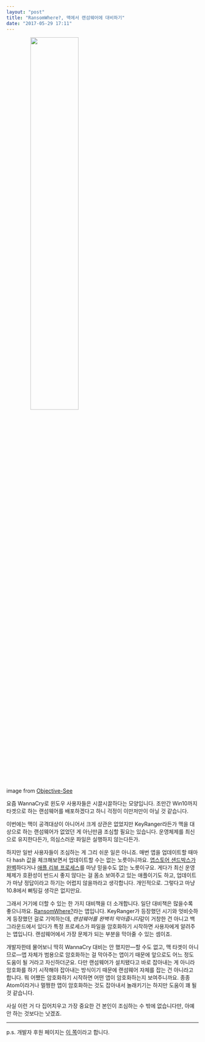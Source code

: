 ```yaml
---
layout: "post"
title: "RansomWhere?, 맥에서 랜섬웨어에 대비하기"
date: "2017-05-29 17:11"
---
```


<img width="50%" src="https://objective-see.com/images/RW/alert.png" style="text-align:center"></img>

image from [Objective-See](https://objective-see.com/products/ransomwhere.html)

요즘 WannaCry로 윈도우 사용자들은 시끌시끌하다는 모양입니다. 조만간 Win10까지 타겟으로 하는 랜섬웨어를 배포하겠다고 하니 걱정이 이만저만이 아닐 것 같습니다.

이번에는 맥이 공격대상이 아니어서 크게 상관은 없었지만 KeyRanger라든가 맥을 대상으로 하는 랜섬웨어가 없었던 게 아닌만큼 조심할 필요는 있습니다. 운영체제를 최신으로 유지한다든가, 의심스러운 파일은 실행하지 않는다든가.

하지만 일반 사용자들이 조심하는 게 그리 쉬운 일은 아니죠. 매번 앱을 업데이트할 때마다 hash 값을 체크해보면서 업데이트할 수는 없는 노릇이니까요. [앱스토어 샌드박스가 완벽](https://blog.agilebits.com/2015/06/17/1password-inter-process-communication-discussion/)하다거나 [애플 리뷰 프로세스](http://www.cultofmac.com/241463/researchers-sneak-malicious-ios-app-into-the-app-store-undetected/)를 마냥 믿을수도 없는 노릇이구요. 게다가 최신 운영체제가 호환성이 반드시 좋지 않다는 걸 몸소 보여주고 있는 애플이기도 하고, 업데이트가 마냥 정답이라고 하기는 어렵지 않을까라고 생각합니다. 개인적으로. 그렇다고 마냥 10.8에서 뻐팅길 생각은 없지만요.

그래서 거기에 더할 수 있는 한 가지 대비책을 더 소개합니다. 일단 대비책은 많을수록 좋으니까요. [RansomWhere?](https://objective-see.com/products/ransomwhere.html)라는 앱입니다. KeyRanger가 등장했던 시기와 엇비슷하게 등장했던 걸로 기억하는데, *랜섬웨어를 완벽히 막아줍니다*같이 거창한 건 아니고 백그라운드에서 있다가 특정 프로세스가 파일을 암호화하기 시작하면 사용자에게 알려주는 앱입니다. 랜섬웨어에서 가장 문제가 되는 부분을 막아줄 수 있는 셈이죠.

개발자한테 물어보니 딱히 WannaCry 대비는 안 했지만—할 수도 없고, 맥 타겟이 아니므로—앱 자체가 범용으로 암호화하는 걸 막아주는 앱이기 때문에 앞으로도 어느 정도 도움이 될 거라고 자신하더군요. 다만 랜섬웨어가 설치됐다고 바로 잡아내는 게 아니라 암호화를 하기 시작해야 잡아내는 방식이기 때문에 랜섬웨어 자체를 잡는 건 아니라고 합니다. 뭐 어쨌든 암호화하기 시작하면 어떤 앱이 암호화하는지 보여주니까요. 종종 Atom이라거나 멀쩡한 앱이 암호화하는 것도 잡아내서 놀래키기는 하지만 도움이 꽤 될 것 같습니다.

사실 이런 거 다 집어치우고 가장 중요한 건 본인이 조심하는 수 밖에 없습니다만, 아예 안 하는 것보다는 낫겠죠.

- - -

p.s. 개발자 후원 페이지는 [이 쪽](https://www.patreon.com/objective_see)이라고 합니다.
